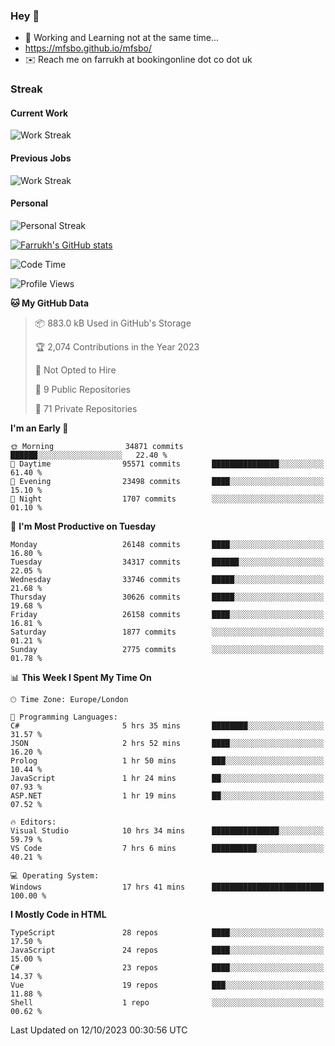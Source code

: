 ### Hey 👋

- 🏃 Working and Learning not at the same time...
- https://mfsbo.github.io/mfsbo/
- ✉️ Reach me on farrukh at bookingonline dot co dot uk

### Streak
#### Current Work
![Work Streak](https://streak-stats.demolab.com/?user=mfsbo)
#### Previous Jobs
![Work Streak](https://streak-stats.demolab.com/?user=farrukhcw)
#### Personal
![Personal Streak](https://streak-stats.demolab.com/?user=farrukhsubhani)

[![Farrukh's GitHub stats](https://github-readme-stats.vercel.app/api?username=mfsbo&hide=stars&count_private=true)](https://github.com/mfsbo/)

<!--START_SECTION:waka-->
![Code Time](http://img.shields.io/badge/Code%20Time-525%20hrs%2047%20mins-blue)

![Profile Views](http://img.shields.io/badge/Profile%20Views-2-blue)

**🐱 My GitHub Data** 

> 📦 883.0 kB Used in GitHub's Storage 
 > 
> 🏆 2,074 Contributions in the Year 2023
 > 
> 🚫 Not Opted to Hire
 > 
> 📜 9 Public Repositories 
 > 
> 🔑 71 Private Repositories 
 > 
**I'm an Early 🐤** 

```text
🌞 Morning                34871 commits       ██████░░░░░░░░░░░░░░░░░░░   22.40 % 
🌆 Daytime                95571 commits       ███████████████░░░░░░░░░░   61.40 % 
🌃 Evening                23498 commits       ████░░░░░░░░░░░░░░░░░░░░░   15.10 % 
🌙 Night                  1707 commits        ░░░░░░░░░░░░░░░░░░░░░░░░░   01.10 % 
```
📅 **I'm Most Productive on Tuesday** 

```text
Monday                   26148 commits       ████░░░░░░░░░░░░░░░░░░░░░   16.80 % 
Tuesday                  34317 commits       ██████░░░░░░░░░░░░░░░░░░░   22.05 % 
Wednesday                33746 commits       █████░░░░░░░░░░░░░░░░░░░░   21.68 % 
Thursday                 30626 commits       █████░░░░░░░░░░░░░░░░░░░░   19.68 % 
Friday                   26158 commits       ████░░░░░░░░░░░░░░░░░░░░░   16.81 % 
Saturday                 1877 commits        ░░░░░░░░░░░░░░░░░░░░░░░░░   01.21 % 
Sunday                   2775 commits        ░░░░░░░░░░░░░░░░░░░░░░░░░   01.78 % 
```


📊 **This Week I Spent My Time On** 

```text
🕑︎ Time Zone: Europe/London

💬 Programming Languages: 
C#                       5 hrs 35 mins       ████████░░░░░░░░░░░░░░░░░   31.57 % 
JSON                     2 hrs 52 mins       ████░░░░░░░░░░░░░░░░░░░░░   16.20 % 
Prolog                   1 hr 50 mins        ███░░░░░░░░░░░░░░░░░░░░░░   10.44 % 
JavaScript               1 hr 24 mins        ██░░░░░░░░░░░░░░░░░░░░░░░   07.93 % 
ASP.NET                  1 hr 19 mins        ██░░░░░░░░░░░░░░░░░░░░░░░   07.52 % 

🔥 Editors: 
Visual Studio            10 hrs 34 mins      ███████████████░░░░░░░░░░   59.79 % 
VS Code                  7 hrs 6 mins        ██████████░░░░░░░░░░░░░░░   40.21 % 

💻 Operating System: 
Windows                  17 hrs 41 mins      █████████████████████████   100.00 % 
```

**I Mostly Code in HTML** 

```text
TypeScript               28 repos            ████░░░░░░░░░░░░░░░░░░░░░   17.50 % 
JavaScript               24 repos            ████░░░░░░░░░░░░░░░░░░░░░   15.00 % 
C#                       23 repos            ████░░░░░░░░░░░░░░░░░░░░░   14.37 % 
Vue                      19 repos            ███░░░░░░░░░░░░░░░░░░░░░░   11.88 % 
Shell                    1 repo              ░░░░░░░░░░░░░░░░░░░░░░░░░   00.62 % 
```




 Last Updated on 12/10/2023 00:30:56 UTC
<!--END_SECTION:waka-->
<!--
**mfsbo/mfsbo** is a ✨ _special_ ✨ repository because its `README.md` (this file) appears on your GitHub profile.

Here are some ideas to get you started:

- 🔭 I’m currently working on ...
- 🌱 I’m currently learning ...
- 👯 I’m looking to collaborate on ...
- 🤔 I’m looking for help with ...
- 💬 Ask me about ...
- 📫 How to reach me: ...
- 😄 Pronouns: ...
- ⚡ Fun fact: ...
-->
